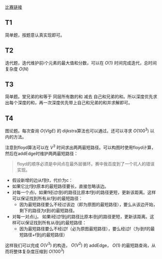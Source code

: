 [比赛链接](https://leetcode.cn/contest/biweekly-contest-102/)

## T1

简单题，按题意认真实现即可。

## T2

迭代题，迭代维护前i个元素的最大值和分数，可以在 $O(1)$ 时间完成迭代，总时间复杂度 $O(N)$ 

## T3

简单题。堂兄弟的和等于 同层所有数的和 减去 自己和兄弟的和。所以深度优先求出每个深度的和，再一次深度优先带上自己和兄弟的和并求解即可。

## T4

图论题。每次查询 $O(VlgE)$ 的 dijkstra算法也可以通过。还可以寻求 $O(100^3)$ 以内的方法。

注意到floyd算法可以在 $V^3$ 时间求出两两最短路径。可以构图时使用floyd计算，然后在addEdge时维护两两最短路径：

> floyd的顺序必须是中间点在最外层循环。赛中我百度到了一个坑人的错误实现。

* 假设新增的边从f到t，代价为c：
* 如果它比f到t原本的最短路径要长，直接忽略该边。
* 对每一个点i，如果f经过t到i的路径比原本f到i的路径更短，更新该距离。这样可以保证找到所有从f到i的最短路径：
    * 因为最短路径要么不经过该边（即为原图的最短路径），要么从该边开始，剩下的路径为t到i的最短路径。
* 对每一对点i,j， 如果i经过f到j的路径比原本i到j的路径更短，更新该距离。这样可以保证找到所有从i到j的最短路径：
    * 因为最短路径要么不经过f（必为原图最短路径），要么经过f（为i到f的最短路径+f到j的最短路径）

这样我们可以完成 $O(V^3)$ 的构造， $O(V^2)$ 的 addEdge， $O(1)$ 的最短路查询，从而将整体复杂度压缩到 $O(100^3)$ 
